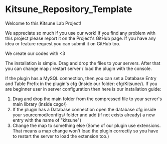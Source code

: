 # Kitsune_Repository_Template

Welcome to this Kitsune Lab Project!

We appreciate so much if you use our work!
If you find any problem with this project please report it on the Project's GitHub page.
If you have any idea or feature request you can submit it on GitHub too.

We create our codes with <3

The installation is simple.
Drag and drop the files to your servers.
After that you can change map / restart server / load the plugin with the console.

If the plugin has a MySQL connection, then you can set a Database Entry and Table Prefix in the plugin's cfg (Inside our folder: cfg/Kitsune/).
If you are beginner user in server configuration then here is our installation guide:

1. Drag and drop the main folder from the compressed file to your server's main library (inside csgo/)
2. If the plugin has a Database connection open the database cfg inside your sourcemod/configs/ folder and add (if not exists already) a new entry with the name of "kitsune")
3. Change the map to something else
(Some of our plugin use extensions. That means a map change won't load the plugin correctly so you have to restart the server to load the extension too.)
